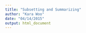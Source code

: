 ```yaml
---
title: "Subsetting and Summarizing"
author: "Kara Woo"
date: "04/14/2015"
output: html_document
---
```






























